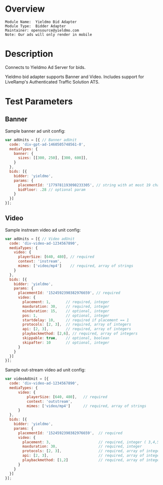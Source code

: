 # Overview

```
Module Name:  Yieldmo Bid Adapter
Module Type:  Bidder Adapter
Maintainer: opensource@yieldmo.com
Note: Our ads will only render in mobile
```

# Description

Connects to Yieldmo Ad Server for bids.

Yieldmo bid adapter supports Banner and Video. Includes support for LiveRamp's Authenticated Traffic Solution ATS.

# Test Parameters

## Banner

Sample banner ad unit config:
```javascript
var adUnits = [{ // Banner adUnit
  code: 'div-gpt-ad-1460505748561-0',
  mediaTypes: {
    banner: {
      sizes: [[300, 250], [300, 600]],
    }
  },
  bids: [{
    bidder: 'yieldmo',
    params: {
      placementId: '1779781193098233305', // string with at most 19 characters (may include numbers only) 
      bidFloor: .28 // optional param
    }
  }]
}];
```

## Video

Sample instream video ad unit config:
```javascript
var adUnits = [{ // Video adUnit
  code: 'div-video-ad-1234567890',
  mediaTypes: {
    video: {
      playerSize: [640, 480], // required
      context: 'instream',
      mimes: ['video/mp4']    // required, array of strings
    }
  },
  bids: [{
    bidder: 'yieldmo',
    params: {
      placementId: '1524592390382976659', // required
      video: {
        placement: 1,       // required, integer
        maxduration: 30,    // required, integer
        minduration: 15,    // optional, integer
        pos: 1,             // optional, integer
        startdelay: 10,     // required if placement == 1
        protocols: [2, 3],  // required, array of integers
        api: [2, 3],        // required, array of integers
        playbackmethod: [2,6], // required, array of integers
        skippable: true,    // optional, boolean
        skipafter: 10       // optional, integer
      }
    }
  }]
}];
```

Sample out-stream video ad unit config:
```javascript
var videoAdUnit = [{
  code: 'div-video-ad-1234567890',
  mediaTypes: {
      video: {
          playerSize: [640, 480],   // required
          context: 'outstream',
          mimes: ['video/mp4']      // required, array of strings
      }
  },
  bids: [{
    bidder: 'yieldmo',
    params: {
      placementId: '1524592390382976659',  // required
      video: {
        placement: 3,                      // required, integer ( 3,4,5 )
        maxduration: 30,                   // required, integer
        protocols: [2, 3],                 // required, array of integers
        api: [2, 3],                       // required, array of integers
        playbackmethod: [1,2]              // required, array of integers
      }
    }
  }]
}];
```
